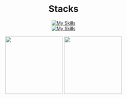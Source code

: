 <div align="center">
  <h1>Stacks</h1>
  <a href="https://skillicons.dev">
    <img src="https://skillicons.dev/icons?i=py,js,nodejs,react,ts,nextjs,git&theme=dark" alt="My Skills" />
    <br>
    <img src="https://skillicons.dev/icons?i=postgres,html,css,django,fastapi,tailwind,docker&theme=dark" alt="My Skills" />
  </a>
</div>
<br>
<div align="center">
  <img height="180em" src="https://github-readme-stats.vercel.app/api?username=victorlima11&show_icons=true&theme=tokyonight"/>
  <img height="180em" src="https://github-readme-stats.vercel.app/api/top-langs/?username=victorlima11&layout=compact&theme=tokyonight"/>
</div>
<br>
